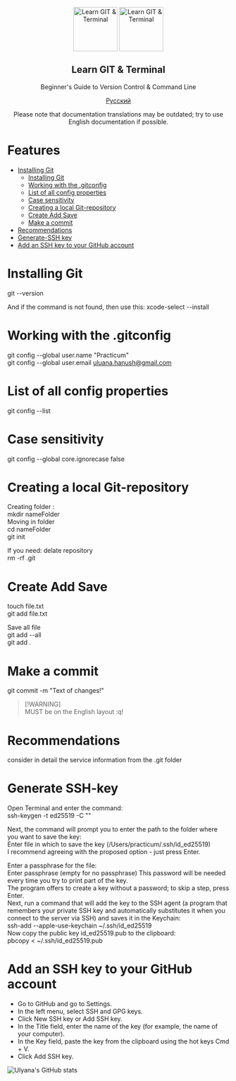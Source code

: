 <p align="center">
 <img width="100px" src="https://img.shields.io/badge/git-%23F05033.svg?style=for-the-badge&logo=git&logoColor=white" align="center" alt="Learn GIT & Terminal" />
<img width="100px" src="https://img.shields.io/badge/github-%23121011.svg?style=for-the-badge&logo=github&logoColor=white" align="center" alt="Learn GIT & Terminal" />
 <h2 align="center">Learn GIT & Terminal</h2>
 <p align="center">Beginner's Guide to Version Control & Command Line</p>
<p align="center">
<a href="docs/readme_rus.md">Русский</a>
</p>

<p align="center">Please note that documentation translations may be outdated; try to use English documentation if possible.</p>

# Features <!-- omit in toc -->

- [Installing Git](#installing-git)
    - [Installing Git](#installing-git)
    - [Working with the .gitconfig](#working-with-the-.gitconfig)
    - [List of all config properties](#list-of-all-config-properties)
    - [Case sensitivity](#case-sensitivity)
    - [Creating a local Git-repository](#creating-a-local-git-repository)
    - [Create Add Save](#create-add-save)
    - [Make a commit](#make-a-commit)
- [Recommendations](#recommendations)
- [Generate-SSH key](#generate-ssh-key)
- [Add an SSH key to your GitHub account](#add-an-ssh-key-to-your-github-account)


# Installing Git
git --version  

And if the command is not found, then use this:
xcode-select --install  

# Working with the .gitconfig 
git config --global user.name "Practicum"  
git config --global user.email uluana.hanush@gmail.com  

# List of all config properties
git config --list  

# Case sensitivity
git config --global core.ignorecase false  

# Creating a local Git-repository
Creating folder :  
mkdir  nameFolder  
Moving in folder  
cd nameFolder  
git init  

If you need: delate repository  
rm -rf .git  

# Create Add Save  
touch file.txt   
git add file.txt  

Save all file  
git add --all  
git add  .  

# Make a commit  
git commit -m "Text of changes!"  


> [!WARNING]\
> MUST be on the English layout :q! <!-- git will ask you to enter the name of the commit in the default editor. Sometimes in this case the Vim editor opens. Quit Vim -->

# Recommendations
consider in detail the service information from the .git folder


# Generate SSH-key

Open Terminal and enter the command:  
ssh-keygen -t ed25519 -C "<YOUR EMAIL when registering with GitHub>"  

Next, the command will prompt you to enter the path to the folder where you want to save the key:  
Enter file in which to save the key (/Users/practicum/.ssh/id_ed25519)    
I recommend agreeing with the proposed option - just press Enter.  

Enter a passphrase for the file:  
Enter passphrase (empty for no passphrase)
This password will be needed every time you try to print part of the key.  
The program offers to create a key without a password; to skip a step, press Enter.  
Next, run a command that will add the key to the SSH agent (a program that remembers your private SSH key and automatically substitutes it when you connect to the server via SSH) and saves it in the Keychain:  
ssh-add --apple-use-keychain ~/.ssh/id_ed25519  
Now copy the public key id_ed25519.pub to the clipboard:  
pbcopy < ~/.ssh/id_ed25519.pub  


# Add an SSH key to your GitHub account

*  Go to GitHub and go to Settings.  
*  In the left menu, select SSH and GPG keys.  
*  Click New SSH key or Add SSH key.  
*  In the Title field, enter the name of the key (for example, the name of your computer).   
*  In the Key field, paste the key from the clipboard using the hot keys Cmd + V.  
*  Click Add SSH key.


![Ulyana's GitHub stats](https://github-readme-stats.vercel.app/api?username=ulyanahanush\&show_icons=true\&theme=radical)

